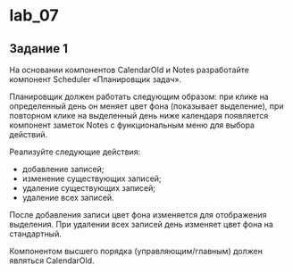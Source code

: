# lab_07

## Задание 1

На основании компонентов CalendarOld и Notes разработайте компонент Scheduler «Планировщик задач».

Планировщик должен работать следующим образом: при клике на определенный день он меняет цвет фона (показывает выделение), при повторном клике на выделенный день ниже календаря появляется компонент заметок Notes с функциональным меню для выбора действий. 

Реализуйте следующие действия:

- добавление записей;
- изменение существующих записей;
- удаление существующих записей;
- удаление всех записей.

После добавления записи цвет фона изменяется для отображения выделения. При удалении всех записей день изменяет цвет фона на стандартный.

Компонентом высшего порядка (управляющим/главным) должен являться CalendarOld.